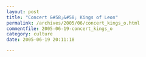 ```yaml
---
layout: post
title: "Concert &#58;&#58; Kings of Leon"
permalink: /archives/2005/06/concert_kings_o.html
commentfile: 2005-06-19-concert_kings_o
category: culture
date: 2005-06-19 20:11:18

---
```



